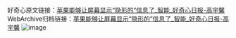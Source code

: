 好奇心原文链接：[苹果能够让屏幕显示“隐形的”信息了_智能_好奇心日报-高宇馨](https://www.qdaily.com/articles/9427.html)
WebArchive归档链接：[苹果能够让屏幕显示“隐形的”信息了_智能_好奇心日报-高宇馨](http://web.archive.org/web/20190623154237/https://www.qdaily.com/articles/9427.html)
![image](http://ww3.sinaimg.cn/large/007d5XDpgy1g3vf83gefcj30u037vavt)